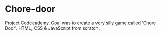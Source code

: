 # Chore-door

Project Codecademy.
Goal was to create a very silly game called 'Chore Door'.
HTML, CSS & JavaScript from scratch.
